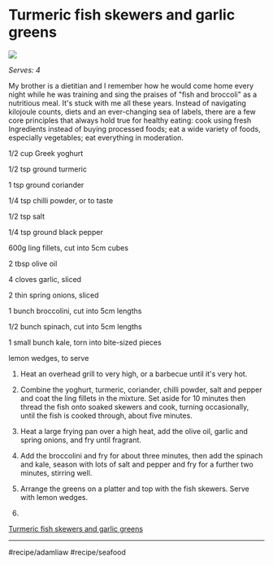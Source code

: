 # Turmeric fish skewers and garlic greens
![](assets/1636703685727%201.jpg)

*Serves: 4*

My brother is a dietitian and I remember how he would come home every night while he was training and sing the praises of "fish and broccoli" as a nutritious meal. It's stuck with me all these years. Instead of navigating kilojoule counts, diets and an ever-changing sea of labels, there are a few core principles that always hold true for healthy eating: cook using fresh Ingredients instead of buying processed foods; eat a wide variety of foods, especially vegetables; eat everything in moderation.

1/2 cup Greek yoghurt

1/2 tsp ground turmeric

1 tsp ground coriander

1/4 tsp chilli powder, or to taste

1/2 tsp salt

1/4 tsp ground black pepper

600g ling fillets, cut into 5cm cubes

2 tbsp olive oil

4 cloves garlic, sliced

2 thin spring onions, sliced

1 bunch broccolini, cut into 5cm lengths

1/2 bunch spinach, cut into 5cm lengths

1 small bunch kale, torn into bite-sized pieces

lemon wedges, to serve

1. Heat an overhead grill to very high, or a barbecue until it's very hot.

2. Combine the yoghurt, turmeric, coriander, chilli powder, salt and pepper and coat the ling fillets in the mixture. Set aside for 10 minutes then thread the fish onto soaked skewers and cook, turning occasionally, until the fish is cooked through, about five minutes.

3. Heat a large frying pan over a high heat, add the olive oil, garlic and spring onions, and fry until fragrant.

4. Add the broccolini and fry for about three minutes, then add the spinach and kale, season with lots of salt and pepper and fry for a further two minutes, stirring well.

5. Arrange the greens on a platter and top with the fish skewers. Serve with lemon wedges.
6. 
[Turmeric fish skewers and garlic greens](https://www.goodfood.com.au/recipes/turmeric-fish-skewers-and-garlic-greens-20160411-4danx)
- - - -

#recipe/adamliaw #recipe/seafood